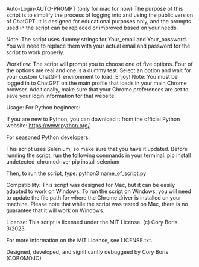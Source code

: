 Auto-Login-AUTO-PROMPT (only for mac for now)
The purpose of this script is to simplify the process of logging into and using the public version of ChatGPT. It is designed for educational purposes only, and the prompts used in the script can be replaced or improved based on your needs.

Note: The script uses dummy strings for Your_email and Your_password. You will need to replace them with your actual email and password for the script to work properly.

Workflow:
The script will prompt you to choose one of five options. Four of the options are real and one is a dummy test.
Select an option and wait for your custom ChatGPT environment to load.
Enjoy!
Note: You must be logged in to ChatGPT on the main profile that loads in your main Chrome browser. Additionally, make sure that your Chrome preferences are set to save your login information for that website.

Usage:
For Python beginners:

If you are new to Python, you can download it from the official Python website: https://www.python.org/

For seasoned Python developers:

This script uses Selenium, so make sure that you have it updated. Before running the script, run the following commands in your terminal:
pip install undetected_chromedriver
pip install selenium

Then, to run the script, type:
python3 name_of_script.py

Compatibility:
This script was designed for Mac, but it can be easily adapted to work on Windows. To run the script on Windows, you will need to update the file path for where the Chrome driver is installed on your machine. Please note that while the script was tested on Mac, there is no guarantee that it will work on Windows.

License:
This script is licensed under the MIT License. (c) Cory Boris 3/2023

For more information on the MIT License, see LICENSE.txt.

Designed, developed, and significantly debuggeed by Cory Boris (COBOMOJO)
